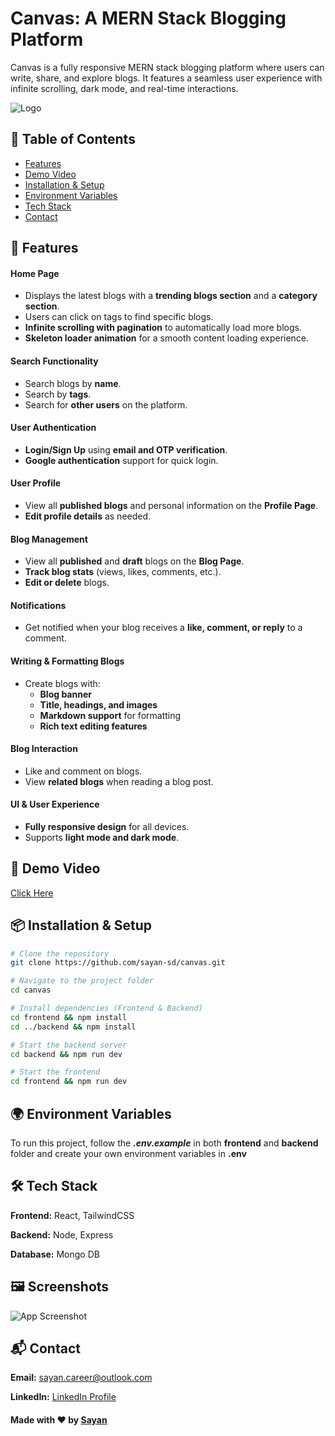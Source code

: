 ﻿
# Canvas: A MERN Stack Blogging Platform
Canvas is a fully responsive MERN stack blogging platform where users can write, share, and explore blogs. It features a seamless user experience with infinite scrolling, dark mode, and real-time interactions.


![Logo](https://github.com/user-attachments/assets/7357d2e8-2f9e-47f0-94ed-1661cef3bfa0)


## 📌 Table of Contents
- [Features](#-features)
- [Demo Video](#-demo-video)
- [Installation & Setup](#-installation--setup)
- [Environment Variables](#-environment-variables)
- [Tech Stack](#-tech-stack)
- [Contact](#-contact)


## 🚀 Features

#### Home Page
- Displays the latest blogs with a **trending blogs section** and a **category section**.
- Users can click on tags to find specific blogs.
- **Infinite scrolling with pagination** to automatically load more blogs.
- **Skeleton loader animation** for a smooth content loading experience.

#### Search Functionality
- Search blogs by **name**.
- Search by **tags**.
- Search for **other users** on the platform.

#### User Authentication
- **Login/Sign Up** using **email and OTP verification**.
- **Google authentication** support for quick login.

#### User Profile
- View all **published blogs** and personal information on the **Profile Page**.
- **Edit profile details** as needed.

#### Blog Management
- View all **published** and **draft** blogs on the **Blog Page**.
- **Track blog stats** (views, likes, comments, etc.).
- **Edit or delete** blogs.

#### Notifications
- Get notified when your blog receives a **like, comment, or reply** to a comment.

#### Writing & Formatting Blogs
- Create blogs with:
  - **Blog banner**
  - **Title, headings, and images**
  - **Markdown support** for formatting
  - **Rich text editing features**

#### Blog Interaction
- Like and comment on blogs.
- View **related blogs** when reading a blog post.

#### UI & User Experience
- **Fully responsive design** for all devices.
- Supports **light mode and dark mode**.

## 🎥 Demo Video

[Click Here](https://bit.ly/canvas-demo-video)


## 📦 Installation & Setup

```bash
# Clone the repository
git clone https://github.com/sayan-sd/canvas.git

# Navigate to the project folder
cd canvas

# Install dependencies (Frontend & Backend)
cd frontend && npm install
cd ../backend && npm install

# Start the backend server
cd backend && npm run dev

# Start the frontend
cd frontend && npm run dev
```
## 🌍 Environment Variables

To run this project, follow the ***.env.example*** in both **frontend** and **backend** folder and create your own environment variables in **.env**


## 🛠 Tech Stack

**Frontend:** React, TailwindCSS

**Backend:** Node, Express

**Database:** Mongo DB

## 🖼️ Screenshots

![App Screenshot](https://res.cloudinary.com/dkkwuulf9/image/upload/v1737649778/Macbook-Air-localhost-canvas_lnqe5o.png)


## 📬 Contact
**Email:** [sayan.career@outlook.com](mailto:sayan.career@outlook.com)

**LinkedIn:** [LinkedIn Profile](https://www.linkedin.com/in/sayan-sd)

#### Made with ❤️ by [Sayan](https://github.com/sayan-sd)

